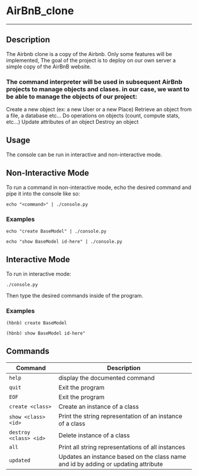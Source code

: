 # AirBnB_clone

---
## Description
The Airbnb clone is a copy of the Airbnb. Only some features will be implemented, The goal of the project is to deploy on our own server a simple copy of the AirBnB website.

### The command interpreter will be used in subsequent AirBnb projects to manage objects and clases. in our case, we want to be able to manage the objects of our project:

Create a new object (ex: a new User or a new Place)
Retrieve an object from a file, a database etc…
Do operations on objects (count, compute stats, etc…)
Update attributes of an object
Destroy an object
  
## Usage
The console can be run in interactive and non-interactive mode.

## Non-Interactive Mode

To run a command in non-interactive mode, echo the desired command and pipe it into the console like so:
```
echo "<command>" | ./console.py
```
### Examples
```
echo "create BaseModel" | ./console.py
```

```
echo "show BaseModel id-here" | ./console.py
```

## Interactive Mode

To run in interactive mode:

```
./console.py
```
Then type the desired commands inside of the program.

### Examples

```
(hbnb) create BaseModel
```

```
(hbnb) show BaseModel id-here"
```

## Commands

Command | Description
--- | ---
`help` | display the documented command
`quit` | Exit the program
`EOF` | Exit the program
`create <class>` | Create an instance of a class
`show <class> <id>` | Print the string representation of an instance of a class
`destroy <class> <id>` | Delete instance of a class
`all` | Print all string representations of all instances
`updated` | Updates an instance based on the class name and id by adding or updating attribute
